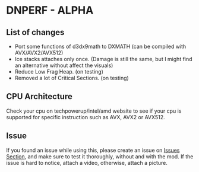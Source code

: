 # DNPERF - ALPHA
## List of changes
- Port some functions of d3dx9math to DXMATH (can be compiled with AVX/AVX2/AVX512)
- Ice stacks attaches only once. (Damage is still the same, but I might find an alternative without affect the visuals)
- Reduce Low Frag Heap. (on testing)
- Removed a lot of Critical Sections. (on testing)

## CPU Architecture
Check your cpu on techpowerup/intel/amd website to see if your cpu is supported for specific instruction such as AVX, AVX2 or AVX512.

## Issue
If you found an issue while using this, please create an issue on [Issues Section](https://github.com/dnblank123/dnperf-public/issues), and make sure to test it thoroughly, without and with the mod. If the issue is hard to notice, attach a video, otherwise, attach a picture.